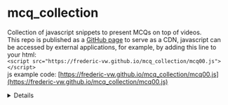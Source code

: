 # mcq_collection
Collection of javascript snippets to present MCQs on top of videos.  
This repo is published as a [GitHub page](https://frederic-vw.github.io/mcq_collection/) to serve as a CDN, javascript can be accessed by external applications, for example, by adding this line to your html:  
`<script src="https://frederic-vw.github.io/mcq_collection/mcq00.js"></script>`  
js example code: [https://frederic-vw.github.io/mcq_collection/mcq00.js](https://frederic-vw.github.io/mcq_collection/mcq00.js)

<details>
Encode MCQ answers:
<br>
s = '_=["ABC","CDE","BCD"];ca=_.map(__=>Array.from(__))'
<br>
console.log(btoa(s))
</details>
